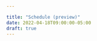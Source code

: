 ```yaml
---

title: "Schedule (preview)"
date: 2022-04-18T09:00:00-05:00
draft: true
---
```


<script type="text/javascript" src="https://sessionize.com/api/v2/1as7hpyi/view/GridSmart"></script>
